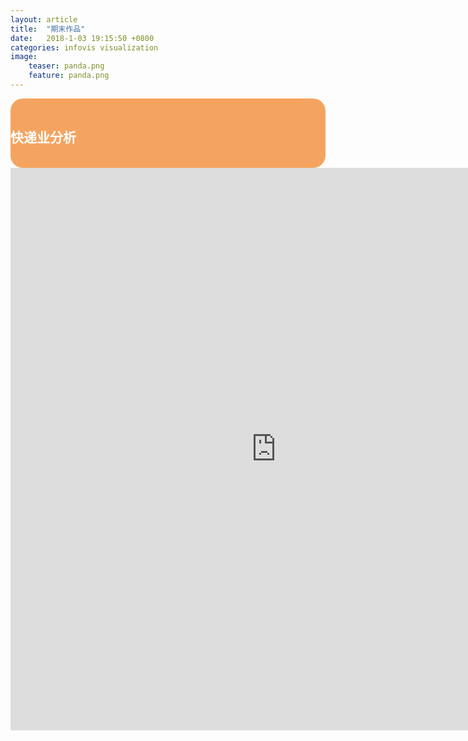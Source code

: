 ```yaml
---
layout: article
title:  "期末作品"
date:   2018-1-03 19:15:50 +0800
categories: infovis visualization
image:		
    teaser: panda.png		
    feature: panda.png
---
```

<div style="background: #F4A460; color:white;border-radius:20px">
    <h2>快递业分析</h2>  
</div>
<iframe src="https://public.tableau.com/views/_18102/1_1?:embed=y&:display_count=yes/Dashboard1?:showVizHome=no&:embed=truehttps://public.tableau.com/shared/DJPSG6CX9?:display_count=yes" width="850px" height="900px" frameborder="0"></iframe>
